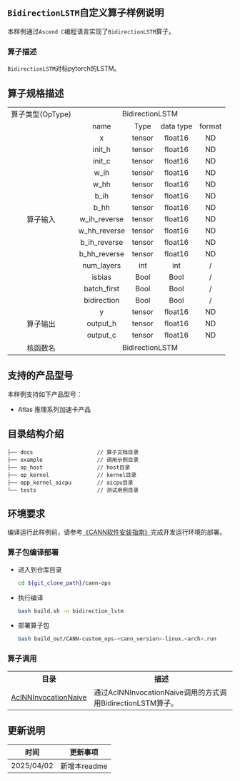 ## `BidirectionLSTM`自定义算子样例说明 
本样例通过`Ascend C`编程语言实现了`BidirectionLSTM`算子。

### 算子描述
`BidirectionLSTM`对标pytorch的LSTM。

## 算子规格描述

<table>
<tr><td align="center">算子类型(OpType)</td><td colspan="4" align="center">BidirectionLSTM</td></tr>
</tr>
<tr><td align="center"> </td><td align="center">name</td><td align="center">Type</td><td align="center">data type</td><td align="center">format</td></tr>  
<tr><td rowspan="16" align="center">算子输入</td>

<tr><td align="center">x</td><td align="center">tensor</td><td align="center">float16</td><td align="center">ND</td></tr>  

<tr><td align="center">init_h</td><td align="center">tensor</td><td align="center">float16</td><td align="center">ND</td></tr> 

<tr><td align="center">init_c</td><td align="center">tensor</td><td align="center">float16</td><td align="center">ND</td></tr> 

<tr><td align="center">w_ih</td><td align="center">tensor</td><td align="center">float16</td><td align="center">ND</td></tr> 

<tr><td align="center">w_hh</td><td align="center">tensor</td><td align="center">float16</td><td align="center">ND</td></tr> 

<tr><td align="center">b_ih</td><td align="center">tensor</td><td align="center">float16</td><td align="center">ND</td></tr> 

<tr><td align="center">b_hh</td><td align="center">tensor</td><td align="center">float16</td><td align="center">ND</td></tr> 

<tr><td align="center">w_ih_reverse</td><td align="center">tensor</td><td align="center">float16</td><td align="center">ND</td></tr> 

<tr><td align="center">w_hh_reverse</td><td align="center">tensor</td><td align="center">float16</td><td align="center">ND</td></tr> 

<tr><td align="center">b_ih_reverse</td><td align="center">tensor</td><td align="center">float16</td><td align="center">ND</td></tr> 

<tr><td align="center">b_hh_reverse</td><td align="center">tensor</td><td align="center">float16</td><td align="center">ND</td></tr> 

<tr><td align="center">num_layers</td><td align="center">int</td><td align="center">int</td><td align="center">/</td></tr> 

<tr><td align="center">isbias</td><td align="center">Bool</td><td align="center">Bool</td><td align="center">/</td></tr> 

<tr><td align="center">batch_first</td><td align="center">Bool</td><td align="center">Bool</td><td align="center">/</td></tr> 

<tr><td align="center">bidirection</td><td align="center">Bool</td><td align="center">Bool</td><td align="center">/</td></tr> 

</tr> 

<tr><td rowspan="4" align="center">算子输出</td>

<tr><td align="center">y</td><td align="center">tensor</td><td align="center">float16</td><td align="center">ND</td></tr>

<tr><td align="center">output_h</td><td align="center">tensor</td><td align="center">float16</td><td align="center">ND</td></tr>

<tr><td align="center">output_c</td><td align="center">tensor</td><td align="center">float16</td><td align="center">ND</td></tr>
</tr>
<tr><td rowspan="1" align="center">核函数名</td><td colspan="4" align="center">BidirectionLSTM</td></tr>
</table>

## 支持的产品型号
本样例支持如下产品型号：
- Atlas 推理系列加速卡产品

## 目录结构介绍
```
├── docs                    // 算子文档目录
├── example                 // 调用示例目录
├── op_host                 // host目录
├── op_kernel               // kernel目录
├── opp_kernel_aicpu        // aicpu目录
└── tests                   // 测试用例目录
```

## 环境要求
编译运行此样例前，请参考[《CANN软件安装指南》](https://hiascend.com/document/redirect/CannCommunityInstSoftware)完成开发运行环境的部署。

### 算子包编译部署
  - 进入到仓库目录

    ```bash
    cd ${git_clone_path}/cann-ops
    ```

  - 执行编译

    ```bash
    bash build.sh -n bidirection_lstm
    ```

  - 部署算子包

    ```bash
    bash build_out/CANN-custom_ops-<cann_version>-linux.<arch>.run
    ```

### 算子调用
<table>
    <th>目录</th><th>描述</th>
    <tr>
        <td><a href="./AclNNInvocationNaive"> AclNNInvocationNaive</td><td>通过AclNNInvocationNaive调用的方式调用BidirectionLSTM算子。</td>
    </tr>
</table>

## 更新说明
| 时间 | 更新事项 |
|----|------|
| 2025/04/02 | 新增本readme |